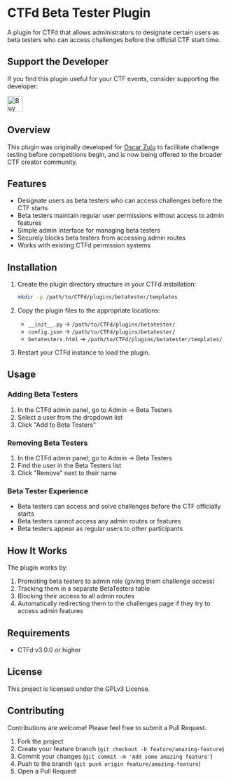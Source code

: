 # CTFd Beta Tester Plugin

A plugin for CTFd that allows administrators to designate certain users as beta testers who can access challenges before the official CTF start time.

## Support the Developer

If you find this plugin useful for your CTF events, consider supporting the developer:

<a href='https://ko-fi.com/D1D11CYJEY' target='_blank'><img height='36' style='border:0px;height:36px;' src='https://storage.ko-fi.com/cdn/kofi1.png?v=3' border='0' alt='Buy Me a Coffee at ko-fi.com' /></a>

## Overview

This plugin was originally developed for [Oscar Zulu](https://oscarzulu.org) to facilitate challenge testing before competitions begin, and is now being offered to the broader CTF creator community.

## Features

- Designate users as beta testers who can access challenges before the CTF starts
- Beta testers maintain regular user permissions without access to admin features
- Simple admin interface for managing beta testers
- Securely blocks beta testers from accessing admin routes
- Works with existing CTFd permission systems

## Installation

1. Create the plugin directory structure in your CTFd installation:
   ```bash
   mkdir -p /path/to/CTFd/plugins/betatester/templates
   ```

2. Copy the plugin files to the appropriate locations:
   - `__init__.py` → `/path/to/CTFd/plugins/betatester/`
   - `config.json` → `/path/to/CTFd/plugins/betatester/`
   - `betatesters.html` → `/path/to/CTFd/plugins/betatester/templates/`

3. Restart your CTFd instance to load the plugin.

## Usage

### Adding Beta Testers

1. In the CTFd admin panel, go to Admin → Beta Testers
2. Select a user from the dropdown list
3. Click "Add to Beta Testers"

### Removing Beta Testers

1. In the CTFd admin panel, go to Admin → Beta Testers
2. Find the user in the Beta Testers list
3. Click "Remove" next to their name

### Beta Tester Experience

- Beta testers can access and solve challenges before the CTF officially starts
- Beta testers cannot access any admin routes or features
- Beta testers appear as regular users to other participants

## How It Works

The plugin works by:
1. Promoting beta testers to admin role (giving them challenge access)
2. Tracking them in a separate BetaTesters table
3. Blocking their access to all admin routes
4. Automatically redirecting them to the challenges page if they try to access admin features

## Requirements

- CTFd v3.0.0 or higher

## License

This project is licensed under the GPLv3 License.

## Contributing

Contributions are welcome! Please feel free to submit a Pull Request.

1. Fork the project
2. Create your feature branch (`git checkout -b feature/amazing-feature`)
3. Commit your changes (`git commit -m 'Add some amazing feature'`)
4. Push to the branch (`git push origin feature/amazing-feature`)
5. Open a Pull Request